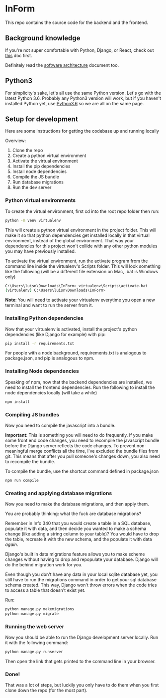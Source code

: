 # InForm

This repo contains the source code for the backend and the frontend.

## Background knowledge

If you're not super comfortable with Python, Django, or React, check out [this](docs/learning.md) doc first.

Definitely read the [software architecture](docs/architecture.md) document too.

## Python3

For simplicity's sake, let's all use the same Python version. Let's go with the latest Python 3.6. Probably any Python3 version will work, but if you haven't installed Python yet, use [Python3.6](https://www.python.org/downloads/release/python-360/) so we are all on the same page.

## Setup for development

Here are some instructions for getting the codebase up and running locally

Overview:

1. Clone the repo
2. Create a python virtual environment
3. Activate the virtual environment
3. Install the pip dependencies
4. Install node dependencies
5. Compile the JS bundle
5. Run database migrations
6. Run the dev server

### Python virtual environments

To create the virtual environment, first cd into the root repo folder then run:

```bash
python -m venv virtualenv
```

This will create a python virtual environment in the project folder. This will make it so that python dependencies get installed locally in that virtual environment, instead of the global environment. That way your dependencies for this project won't collide with any other python modules you may have previously installed.

To activate the virtual environment, run the activate program from the command line inside the virtualenv's Scripts folder. This will look something like the following (will be a different file extension on Mac, .bat is Windows only)

```bash
C:\Users\luisn\Downloads\InForm> virtualenv\Scripts\activate.bat
(virtualenv) C:\Users\luisn\Downloads\InForm> 
```
**Note**: You will need to activate your virtualenv everytime you open a new terminal and want to run the server from it.

### Installing Python dependencies

Now that your virtualenv is activated, install the project's python dependencies (like Django for example) with pip:

```bash
pip install -r requirements.txt
```

For people with a node background, requirements.txt is analogous to package.json, and pip is analogous to npm.

### Installing Node dependencies

Speaking of npm, now that the backend dependencies are installed, we need to install the frontend dependencies. Run the following to install the node dependencies locally (will take a while)

```bash
npm install
```

### Compiling JS bundles

Now you need to compile the javascript into a bundle.

**Important**:  This is something you will need to do frequently. If you make some front end code changes, you need to recompile the javascript bundle before the Django server reflects the code changes. To prevent non-meaningful merge conflicts all the time, I've excluded the bundle files from git. This means that after you pull someone's changes down, you also need to recompile the bundle.

To compile the bundle, use the shortcut command defined in package.json

```bash
npm run compile
```

### Creating and applying database migrations

Now you need to make the database migrations, and then apply them.

You are probably thinking: what the fuck are database migrations?

Remember in Info 340 that you would create a table in a SQL database, populate it with data, and then decide you wanted to make a schema change (like adding a string column to your table)? You would have to drop the table, recreate it with the new schema, and the populate it with data *again*.

Django's built in data migrations feature allows you to make scheme changes without having to drop and repopulate your database. Django will do the behind migration work for you.

Even though you don't have any data in your local sqlite database yet, you still have to run the migrations command in order to get your sql database schema created. This way, Django won't throw errors when the code tries to access a table that doesn't exist yet.

Run:

```bash
python manage.py makemigrations
python manage.py migrate
```

### Running the web server

Now you should be able to run the Django development server locally. Run it with the following command:

```bash
python manage.py runserver
```

Then open the link that gets printed to the command line in your browser.

### Done!

That was a lot of steps, but luckily you only have to do them when you first clone down the repo (for the most part).